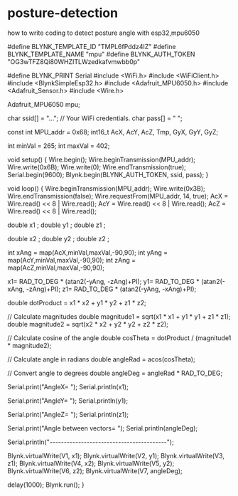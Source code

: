 # posture-detection
how to write coding to detect posture angle with esp32,mpu6050 

#define BLYNK_TEMPLATE_ID "TMPL6fPddz4IZ"
#define BLYNK_TEMPLATE_NAME "mpu"
#define BLYNK_AUTH_TOKEN "OG3wTFZ8Qi80WHZITLWzedkafvmwbb0p"

#define BLYNK_PRINT Serial
#include <WiFi.h>
#include <WiFiClient.h>
#include <BlynkSimpleEsp32.h>
#include <Adafruit_MPU6050.h>
#include <Adafruit_Sensor.h>
#include <Wire.h>

Adafruit_MPU6050 mpu;

char ssid[] = "..."; // Your WiFi credentials.
char pass[] = " ";
 
const int MPU_addr = 0x68;
int16_t AcX, AcY, AcZ, Tmp, GyX, GyY, GyZ;
 
int minVal = 265;
int maxVal = 402;


void setup() {
  Wire.begin();
  Wire.beginTransmission(MPU_addr);
  Wire.write(0x6B);
  Wire.write(0);
  Wire.endTransmission(true);
  Serial.begin(9600);
  Blynk.begin(BLYNK_AUTH_TOKEN, ssid, pass);
}

void loop() {
  Wire.beginTransmission(MPU_addr);
  Wire.write(0x3B);
  Wire.endTransmission(false);
  Wire.requestFrom(MPU_addr, 14, true);
  AcX = Wire.read() << 8 | Wire.read();
  AcY = Wire.read() << 8 | Wire.read();
  AcZ = Wire.read() << 8 | Wire.read();

  double x1 ; 
  double y1 ; 
  double z1 ; 

  double x2 ; 
  double y2 ; 
  double z2 ;

int xAng = map(AcX,minVal,maxVal,-90,90);
int yAng = map(AcY,minVal,maxVal,-90,90);
int zAng = map(AcZ,minVal,maxVal,-90,90);
 
x1= RAD_TO_DEG * (atan2(-yAng, -zAng)+PI);
y1= RAD_TO_DEG * (atan2(-xAng, -zAng)+PI);
z1= RAD_TO_DEG * (atan2(-yAng, -xAng)+PI);

  double dotProduct = x1 * x2 + y1 * y2 + z1 * z2;

  // Calculate magnitudes
  double magnitude1 = sqrt(x1 * x1 + y1 * y1 + z1 * z1);
  double magnitude2 = sqrt(x2 * x2 + y2 * y2 + z2 * z2);

  // Calculate cosine of the angle
  double cosTheta = dotProduct / (magnitude1 * magnitude2);

  // Calculate angle in radians
  double angleRad = acos(cosTheta);

  // Convert angle to degrees
  double angleDeg = angleRad * RAD_TO_DEG;


  Serial.print("AngleX= ");
  Serial.println(x1);
 
  Serial.print("AngleY= ");
  Serial.println(y1);
 
  Serial.print("AngleZ= ");
  Serial.println(z1);

  Serial.print("Angle between vectors= ");
  Serial.println(angleDeg);

  Serial.println("-----------------------------------------");

  Blynk.virtualWrite(V1, x1);
  Blynk.virtualWrite(V2, y1);
  Blynk.virtualWrite(V3, z1);
  Blynk.virtualWrite(V4, x2);
  Blynk.virtualWrite(V5, y2);
  Blynk.virtualWrite(V6, z2);
  Blynk.virtualWrite(V7, angleDeg);

  delay(1000);
  Blynk.run();
}
